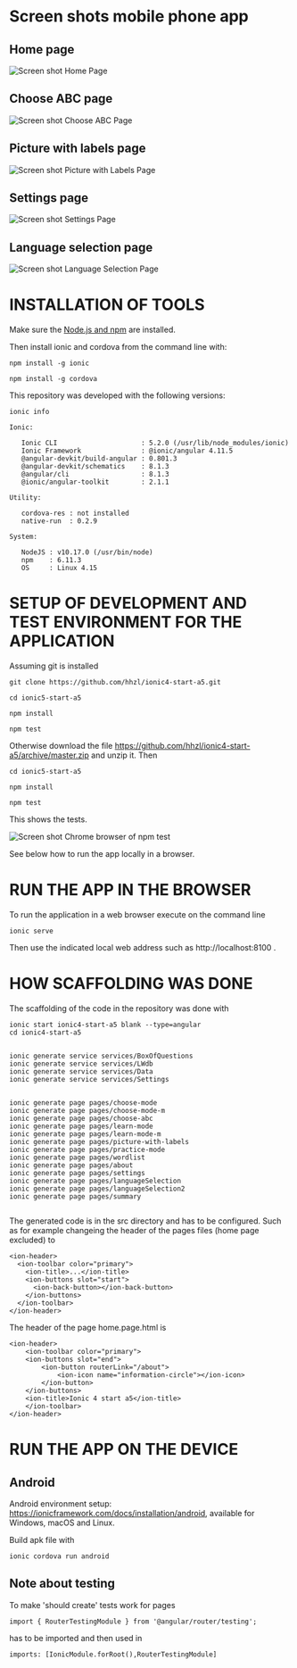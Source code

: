 # Screen shots mobile phone app

## Home page
![Screen shot Home Page](doc/HomePage_2020-01-09.png)

## Choose ABC page
![Screen shot Choose ABC Page](doc/ChooseABCPage_2020-01-09.png)

## Picture with labels page
![Screen shot Picture with Labels Page](doc/Picture_with_Labels_Page_2020-01-09.png)

## Settings page
![Screen shot Settings Page](doc/SettingsPage_2020-01-09.png)

## Language selection page
![Screen shot Language Selection Page](doc/LanguageSelection2_2020-01-09.png)


# INSTALLATION OF TOOLS

Make sure the [Node.js and npm](https://nodejs.org/en/) are installed.

Then install ionic and cordova from the command line with:

    npm install -g ionic

    npm install -g cordova

This repository was developed with the following versions:

````
ionic info

Ionic:

   Ionic CLI                     : 5.2.0 (/usr/lib/node_modules/ionic)
   Ionic Framework               : @ionic/angular 4.11.5
   @angular-devkit/build-angular : 0.801.3
   @angular-devkit/schematics    : 8.1.3
   @angular/cli                  : 8.1.3
   @ionic/angular-toolkit        : 2.1.1

Utility:

   cordova-res : not installed
   native-run  : 0.2.9 

System:

   NodeJS : v10.17.0 (/usr/bin/node)
   npm    : 6.11.3
   OS     : Linux 4.15
````

# SETUP OF DEVELOPMENT AND TEST ENVIRONMENT FOR THE APPLICATION

Assuming git is installed

    git clone https://github.com/hhzl/ionic4-start-a5.git

    cd ionic5-start-a5

    npm install

    npm test

Otherwise download the file https://github.com/hhzl/ionic4-start-a5/archive/master.zip and unzip it. Then

    cd ionic5-start-a5

    npm install

    npm test

This shows the tests. 

![Screen shot Chrome browser of npm test](doc/ionic4_start_blank_a5_npm_test_2020-01-10.png)

See below how to run the app locally in a browser.


# RUN THE APP IN THE BROWSER
To run the application in a web browser execute on the command line

    ionic serve

Then use the indicated local web address such as http://localhost:8100 .


# HOW SCAFFOLDING WAS DONE

The scaffolding of the code in the repository was done with

````
ionic start ionic4-start-a5 blank --type=angular
cd ionic4-start-a5


ionic generate service services/BoxOfQuestions
ionic generate service services/LWdb
ionic generate service services/Data
ionic generate service services/Settings


ionic generate page pages/choose-mode
ionic generate page pages/choose-mode-m
ionic generate page pages/choose-abc
ionic generate page pages/learn-mode
ionic generate page pages/learn-mode-m
ionic generate page pages/picture-with-labels
ionic generate page pages/practice-mode
ionic generate page pages/wordlist
ionic generate page pages/about
ionic generate page pages/settings
ionic generate page pages/languageSelection
ionic generate page pages/languageSelection2
ionic generate page pages/summary
 
````


The generated code is in the src directory and has to be configured. Such as for example changeing the header of the pages files (home page excluded) to

````
<ion-header>
  <ion-toolbar color="primary">
    <ion-title>...</ion-title>
    <ion-buttons slot="start">
      <ion-back-button></ion-back-button>
    </ion-buttons>
  </ion-toolbar>
</ion-header>
````

The header of the page home.page.html is

````
<ion-header>
    <ion-toolbar color="primary">
    <ion-buttons slot="end">
        <ion-button routerLink="/about">
            <ion-icon name="information-circle"></ion-icon>
        </ion-button>
    </ion-buttons>
    <ion-title>Ionic 4 start a5</ion-title>
    </ion-toolbar>
</ion-header>
````




# RUN THE APP ON THE DEVICE

   
## Android

Android environment setup: https://ionicframework.com/docs/installation/android, available for Windows, macOS and Linux.

Build apk file with

    ionic cordova run android


## Note about testing

To make 'should create' tests work for pages
````
import { RouterTestingModule } from '@angular/router/testing';
````
has to be imported and then used in
````
imports: [IonicModule.forRoot(),RouterTestingModule]
````

